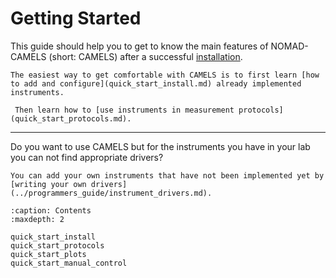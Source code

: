 # Getting Started
This guide should help you to get to know the main features of NOMAD-CAMELS (short: CAMELS) after a successful [installation](../installation/installation.md).

```{tip}
The easiest way to get comfortable with CAMELS is to first learn [how to add and configure](quick_start_install.md) already implemented instruments.
```

```{tip}
 Then learn how to [use instruments in measurement protocols](quick_start_protocols.md). 
```

---

Do you want to use CAMELS but for the instruments you have in your lab you can not find appropriate drivers?

```{tip}
You can add your own instruments that have not been implemented yet by [writing your own drivers](../programmers_guide/instrument_drivers.md).
```

```{toctree}
:caption: Contents
:maxdepth: 2

quick_start_install
quick_start_protocols
quick_start_plots
quick_start_manual_control
```
